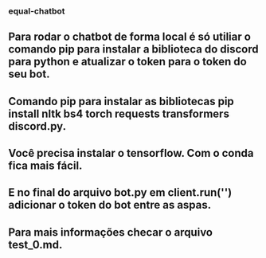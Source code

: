### equal-chatbot

## Para rodar o chatbot de forma local é só utiliar o comando pip para instalar a biblioteca do discord para python e atualizar o token para o token do seu bot.

## Comando pip para instalar as bibliotecas pip install nltk bs4 torch requests transformers discord.py.

## Você precisa instalar o tensorflow. Com o conda fica mais fácil.

## E no final do arquivo bot.py em client.run('') adicionar o token do bot entre as aspas.

## Para mais informações checar o arquivo test_0.md.
